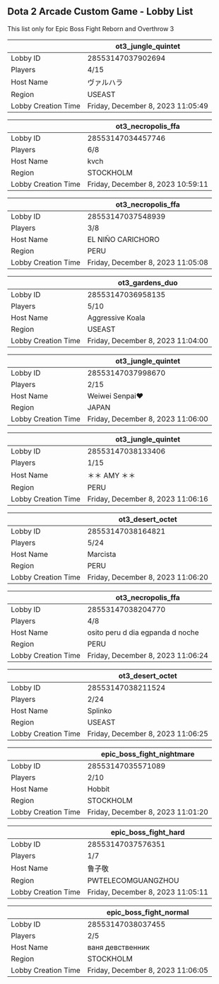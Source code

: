 ## Dota 2 Arcade Custom Game - Lobby List

This list only for Epic Boss Fight Reborn and Overthrow 3

|  | ot3_jungle_quintet |
| ------ | ------ |
| Lobby ID | 28553147037902694 |
| Players | 4/15 |
| Host Name | ヴァルハラ |
| Region | USEAST |
| Lobby Creation Time | Friday, December 8, 2023 11:05:49 |


|  | ot3_necropolis_ffa |
| ------ | ------ |
| Lobby ID | 28553147034457746 |
| Players | 6/8 |
| Host Name | kvch |
| Region | STOCKHOLM |
| Lobby Creation Time | Friday, December 8, 2023 10:59:11 |


|  | ot3_necropolis_ffa |
| ------ | ------ |
| Lobby ID | 28553147037548939 |
| Players | 3/8 |
| Host Name | EL NIÑO CARICHORO |
| Region | PERU |
| Lobby Creation Time | Friday, December 8, 2023 11:05:08 |


|  | ot3_gardens_duo |
| ------ | ------ |
| Lobby ID | 28553147036958135 |
| Players | 5/10 |
| Host Name | Aggressive Koala |
| Region | USEAST |
| Lobby Creation Time | Friday, December 8, 2023 11:04:00 |


|  | ot3_jungle_quintet |
| ------ | ------ |
| Lobby ID | 28553147037998670 |
| Players | 2/15 |
| Host Name | Weiwei Senpai♥ |
| Region | JAPAN |
| Lobby Creation Time | Friday, December 8, 2023 11:06:00 |


|  | ot3_jungle_quintet |
| ------ | ------ |
| Lobby ID | 28553147038133406 |
| Players | 1/15 |
| Host Name | ＊＊ AMY ＊＊ |
| Region | PERU |
| Lobby Creation Time | Friday, December 8, 2023 11:06:16 |


|  | ot3_desert_octet |
| ------ | ------ |
| Lobby ID | 28553147038164821 |
| Players | 5/24 |
| Host Name | Marcista |
| Region | PERU |
| Lobby Creation Time | Friday, December 8, 2023 11:06:20 |


|  | ot3_necropolis_ffa |
| ------ | ------ |
| Lobby ID | 28553147038204770 |
| Players | 4/8 |
| Host Name | osito peru d dia egpanda d noche |
| Region | PERU |
| Lobby Creation Time | Friday, December 8, 2023 11:06:24 |


|  | ot3_desert_octet |
| ------ | ------ |
| Lobby ID | 28553147038211524 |
| Players | 2/24 |
| Host Name | Splinko |
| Region | USEAST |
| Lobby Creation Time | Friday, December 8, 2023 11:06:25 |


|  | epic_boss_fight_nightmare |
| ------ | ------ |
| Lobby ID | 28553147035571089 |
| Players | 2/10 |
| Host Name | Hobbit |
| Region | STOCKHOLM |
| Lobby Creation Time | Friday, December 8, 2023 11:01:20 |


|  | epic_boss_fight_hard |
| ------ | ------ |
| Lobby ID | 28553147037576351 |
| Players | 1/7 |
| Host Name | 鲁子敬 |
| Region | PWTELECOMGUANGZHOU |
| Lobby Creation Time | Friday, December 8, 2023 11:05:11 |


|  | epic_boss_fight_normal |
| ------ | ------ |
| Lobby ID | 28553147038037455 |
| Players | 2/5 |
| Host Name | ваня девственник |
| Region | STOCKHOLM |
| Lobby Creation Time | Friday, December 8, 2023 11:06:05 |


